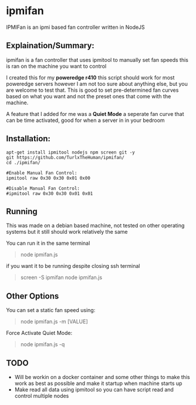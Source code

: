 # ipmifan
IPMIFan is an ipmi based fan controller written in NodeJS

Explaination/Summary:
--------------

ipmifan is a fan controller that uses ipmitool to manually set fan speeds
this is ran on the machine you want to control



I created this for my __poweredge r410__ this script should work for most poweredge servers however I am not too sure about anything else, but you are welcome to test that. This is good to set pre-determined fan curves based on what you want and not the preset ones that come with the machine.

A feature that I added for me was a __Quiet Mode__ a seperate fan curve that can be time activated, good for when a server in in your bedroom



Installation:
------------
```
apt-get install ipmitool nodejs npm screen git -y
git https://github.com/TurlxTheHuman/ipmifan/
cd ./ipmifan/

#Enable Manual Fan Control:
ipmitool raw 0x30 0x30 0x01 0x00

#Disable Manual Fan Control:
#ipmitool raw 0x30 0x30 0x01 0x01

```

Running
------------
This was made on a debian based machine, not tested on other operating systems but it still should work relatively the same

You can run it in the same terminal
> node ipmifan.js 

if you want it to be running despite closing ssh terminal
> screen -S ipmifan node ipmifan.js

Other Options
-----------

You can set a static fan speed using:
> node ipmifan.js -m [VALUE]

Force Activate Quiet Mode:
> node ipmifan.js -q


TODO
--------------
- Will be workin on a docker container and some other things to make this work as best as possible and make it startup when machine starts up
- Make read all data using ipmitool so you can have script read and control multiple nodes
